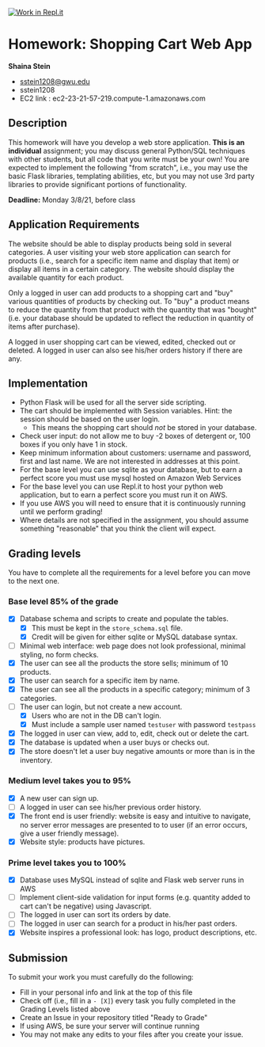 [![Work in Repl.it](https://classroom.github.com/assets/work-in-replit-14baed9a392b3a25080506f3b7b6d57f295ec2978f6f33ec97e36a161684cbe9.svg)](https://classroom.github.com/online_ide?assignment_repo_id=4203805&assignment_repo_type=AssignmentRepo)
# Homework: Shopping Cart Web App

**Shaina Stein**
 - sstein1208@gwu.edu
 - sstein1208
 - EC2 link : ec2-23-21-57-219.compute-1.amazonaws.com

## Description
This homework will have you develop a web store application.  **This is an individual** assignment; you may discuss general Python/SQL techniques with other students, but all code that you write must be your own! You are expected to implement the following "from scratch", i.e., you may use the basic Flask libraries, templating abilities, etc, but you may not use 3rd party libraries to provide significant portions of functionality.

**Deadline:** Monday 3/8/21, before class

## Application Requirements
The website should be able to display products being sold in several categories. A user visiting your web store application can search for products (i.e., search for a specific item name and display that item) or display all items in a certain category. The website should display the available quantity for each product.

Only a logged in user can add products to a shopping cart and "buy" various quantities of products by checking out. To "buy" a product means to reduce the quantity from that product with the quantity that was "bought" (i.e. your database should be updated to reflect the reduction in quantity of items after purchase). 

A logged in user shopping cart can be viewed, edited, checked out or deleted. A logged in user can also see his/her orders history if there are any.

## Implementation
- Python Flask will be used for all the server side scripting.
- The cart should be implemented with Session variables. Hint: the session should be based on the user login.
  - This means the shopping cart should *not* be stored in your database.
- Check user input: do not allow me to buy -2 boxes of detergent or, 100 boxes if you only have 1 in stock.
- Keep minimum information about customers: username and password, first and last name. We are not interested in addresses at this point.
- For the base level you can use sqlite as your database, but to earn a perfect score you must use mysql hosted on Amazon Web Services
- For the base level you can use Repl.it to host your python web application, but to earn a perfect score you must run it on AWS.
- If you use AWS you will need to ensure that it is continuously running until we perform grading!
- Where details are not specified in the assignment, you should assume something "reasonable" that you think the client will expect.


## Grading levels
You have to complete all the requirements for a level before you can move to the next one.

### Base level 85% of the grade
- [X] Database schema and scripts to create and populate the tables.
  - [X] This must be kept in the `store_schema.sql` file.
  - [X] Credit will be given for either sqlite or MySQL database syntax.
- [ ] Minimal web interface: web page does not look professional, minimal styling, no form checks.
- [X] The user can see all the products the store sells; minimum of 10 products.
- [X] The user can search for a specific item by name.
- [X] The user can see all the products in a specific category; minimum of 3 categories.
- [ ] The user can login, but not create a new account.
  - [X] Users who are not in the DB can't login.
  - [x] Must include a sample user named `testuser` with password `testpass`
- [X] The logged in user can view, add to, edit, check out or delete the cart.
- [x] The database is updated when a user buys or checks out.
- [x] The store doesn't let a user buy negative amounts or more than is in the inventory.

### Medium level takes you to 95%
- [X] A new user can sign up.
- [ ] A logged in user can see his/her previous order history.
- [X] The front end is user friendly: website is easy and intuitive to navigate, no server error messages are presented to to user (if an error occurs, give a user friendly message).
- [x] Website style: products have pictures.

### Prime level takes you to 100%
- [X] Database uses MySQL instead of sqlite and Flask web server runs in AWS
- [ ] Implement client-side validation for input forms (e.g. quantity added to cart can't be negative) using Javascript.
- [ ] The logged in user can sort its orders by date.
- [ ] The logged in user can search for a product in his/her past orders.
- [X] Website inspires a professional look: has logo, product descriptions, etc.

## Submission
To submit your work you must carefully do the following:
  - Fill in your personal info and link at the top of this file
  - Check off (i.e., fill in a `- [X]`) every task you fully completed in the Grading Levels listed above
  - Create an Issue in your repository titled "Ready to Grade"
  - If using AWS, be sure your server will continue running
  - You may not make any edits to your files after you create your issue.
